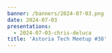 ```yaml
---
banner: /banners/2024-07-03.png
date: 2024-07-03
presentations:
  - 2024-07-03-chris-deluca
title: 'Astoria Tech Meetup #38'
---
```


